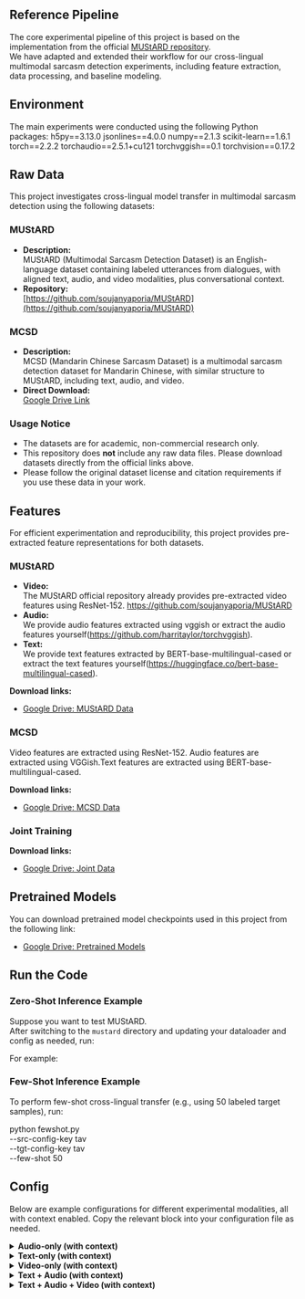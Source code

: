 ## Reference Pipeline

The core experimental pipeline of this project is based on the implementation from the official [MUStARD repository](https://github.com/soujanyaporia/MUStARD).  
We have adapted and extended their workflow for our cross-lingual multimodal sarcasm detection experiments, including feature extraction, data processing, and baseline modeling.

## Environment
The main experiments were conducted using the following Python packages:
h5py==3.13.0
jsonlines==4.0.0
numpy==2.1.3
scikit-learn==1.6.1
torch==2.2.2
torchaudio==2.5.1+cu121
torchvggish==0.1
torchvision==0.17.2

## Raw Data

This project investigates cross-lingual model transfer in multimodal sarcasm detection using the following datasets:

### MUStARD

- **Description:**  
  MUStARD (Multimodal Sarcasm Detection Dataset) is an English-language dataset containing labeled utterances from dialogues, with aligned text, audio, and video modalities, plus conversational context.
- **Repository:**  
  [https://github.com/soujanyaporia/MUStARD](https://github.com/soujanyaporia/MUStARD)

### MCSD

- **Description:**  
  MCSD (Mandarin Chinese Sarcasm Dataset) is a multimodal sarcasm detection dataset for Mandarin Chinese, with similar structure to MUStARD, including text, audio, and video.
- **Direct Download:**  
  [Google Drive Link](https://drive.google.com/drive/folders/1uQrdBMxYhA4nOEAn_AtZgfCBjzi73G7R?usp=drive_link)

### Usage Notice

- The datasets are for academic, non-commercial research only.
- This repository does **not** include any raw data files. Please download datasets directly from the official links above.
- Please follow the original dataset license and citation requirements if you use these data in your work.

## Features

For efficient experimentation and reproducibility, this project provides pre-extracted feature representations for both datasets.

### MUStARD

- **Video:**  
  The MUStARD official repository already provides pre-extracted video features using ResNet-152. https://github.com/soujanyaporia/MUStARD
- **Audio:**  
  We provide audio features extracted using vggish or extract the audio features yourself(https://github.com/harritaylor/torchvggish).
- **Text:**  
  We provide text features extracted by BERT-base-multilingual-cased or extract the text features yourself(https://huggingface.co/bert-base-multilingual-cased).    

**Download links:**  
- [Google Drive: MUStARD Data](https://drive.google.com/drive/folders/16W0FcQTtyF6nR0m9LPWzgWr8bCH3koRt?usp=drive_link)

### MCSD

  Video features are extracted using ResNet-152. Audio features are extracted using VGGish.Text features are extracted using BERT-base-multilingual-cased.

**Download links:**   
- [Google Drive: MCSD Data](https://drive.google.com/drive/folders/1wCZ-SgmzzClbDvyKXI6VdC6CEz5dOf6Y?usp=drive_link)

### Joint Training
**Download links:**   
- [Google Drive: Joint Data](https://drive.google.com/drive/folders/1fO4L3QfqXRjVq3WQ9n_m--SiQmSyhG8B?usp=drive_link)

## Pretrained Models

You can download pretrained model checkpoints used in this project from the following link:

- [Google Drive: Pretrained Models](https://drive.google.com/drive/folders/14DASVEo7lSodRQlBqzSURSDpAlzoHPvg?usp=drive_link)


## Run the Code

### Zero-Shot Inference Example

Suppose you want to test MUStARD.   
After switching to the `mustard` directory and updating your dataloader and config as needed, run:

For example:
    
### Few-Shot Inference Example

To perform few-shot cross-lingual transfer (e.g., using 50 labeled target samples), run:

python fewshot.py \
    --src-config-key tav \
    --tgt-config-key tav \
    --few-shot 50



## Config

Below are example configurations for different experimental modalities, all with context enabled.
Copy the relevant block into your configuration file as needed.

<details>
<summary><strong>Audio-only (with context)</strong></summary>

```python
use_context = True
use_author = False

use_bert = True

use_target_text = False
use_target_audio = True
use_target_video = False

speaker_independent = False
```

</details>

<details>
<summary><strong>Text-only (with context)</strong></summary>

```python
use_context = True
use_author = False

use_bert = True

use_target_text = True
use_target_audio = False
use_target_video = False

speaker_independent = False
```

</details>

<details>
<summary><strong>Video-only (with context)</strong></summary>

```python
use_context = True
use_author = False

use_bert = True

use_target_text = False
use_target_audio = False
use_target_video = True

speaker_independent = False
```

</details>

<details>
<summary><strong>Text + Audio (with context)</strong></summary>

```python
use_context = True
use_author = False

use_bert = True

use_target_text = True
use_target_audio = True
use_target_video = False

speaker_independent = False
```

</details>

<details>
<summary><strong>Text + Audio + Video (with context)</strong></summary>

```python
use_context = True
use_author = False

use_bert = True

use_target_text = True
use_target_audio = True
use_target_video = True

speaker_independent = False
```

</details>





